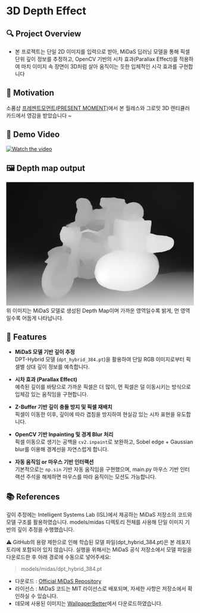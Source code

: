 # 3D Depth Effect

## 🔍 Project Overview
- 본 프로젝트는 단일 2D 이미지를 입력으로 받아, MiDaS 딥러닝 모델을 통해 픽셀 단위 깊이 정보를 추정하고, OpenCV 기반의 시차 효과(Parallax Effect)를 적용하여 마치 이미지 속 장면이 3D처럼 살아 움직이는 듯한 입체적인 시각 효과를 구현합니다

## 🎯 Motivation
소품샵 [프레젠트모먼트(PRESENT MOMENT)](https://presentmoment.kr/85/?idx=150#prod_detail_detail)에서 본 월레스와 그로밋 3D 렌티큘러 카드에서 영감을 받았습니다 ~ 

## 🎥 Demo Video
[![Watch the video](https://img.youtube.com/vi/tYM8hmwlflc/0.jpg)](https://youtu.be/tYM8hmwlflc?si=88IS8XDW7v8pksEm)

## 🖼️ Depth map output 
![Depth Map](images/output.png)
위 이미지는 MiDaS 모델로 생성된 Depth Map이며 가까운 영역일수록 밝게, 먼 영역일수록 어둡게 나타납니다.


## 🔧 Features
- **MiDaS 모델 기반 깊이 추정**  
  DPT-Hybrid 모델 (`dpt_hybrid_384.pt`)을 활용하여 단일 RGB 이미지로부터 픽셀별 상대 깊이 정보를 예측합니다.

- **시차 효과 (Parallax Effect)**  
  예측된 깊이를 바탕으로 가까운 픽셀은 더 많이, 먼 픽셀은 덜 이동시키는 방식으로 입체감 있는 움직임을 구현합니다.

- **Z-Buffer 기반 깊이 충돌 방지 및 픽셀 재배치**  
  픽셀이 이동한 이후, 깊이에 따라 겹침을 방지하여 현실감 있는 시차 표현을 유도합니다.

- **OpenCV 기반 Inpainting 및 경계 Blur 처리**  
  픽셀 이동으로 생기는 공백을 `cv2.inpaint`로 보완하고, Sobel edge + Gaussian blur를 이용해 경계선을 자연스럽게 합니다. 

- **자동 움직임 or 마우스 기반 인터랙션**  
  기본적으로는 `np.sin` 기반 자동 움직임을 구현했으며, main.py 마우스 기반 인터랙션 주석을 해제하면 마우스를 따라 움직이는 모션도 가능합니다.

## 📚 References
깊이 추정에는 Intelligent Systems Lab (ISL)에서 제공하는 MiDaS 저장소의 코드와 모델 구조를 활용하였습니다.
models/midas 디렉토리 전체를 사용해 단일 이미지 기반의 깊이 추정을 수행했습니다.

⚠️ GitHub의 용량 제한으로 인해 학습된 모델 파일(dpt_hybrid_384.pt)은 본 레포지토리에 포함되어 있지 않습니다.
실행을 위해서는 MiDaS 공식 저장소에서 모델 파일을 다운로드한 후 아래 경로에 수동으로 넣어주세요:
> models/midas/dpt_hybrid_384.pt
- 다운로드 : [Official MiDaS Repository](https://github.com/isl-org/MiDaS)
- 라이선스 : MiDaS 코드는 MIT 라이선스로 배포되며, 자세한 사항은 저장소에서 확인하실 수 있습니다.
- 데모에 사용된 이미지는 [WallpaperBetter](https://www.wallpaperbetter.com/ko)에서 다운로드하였습니다.

  
